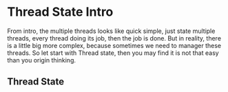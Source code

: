 # Thread State Intro

From intro, the multiple threads looks like quick simple, just state multiple threads,
every thread doing its job, then the job is done. But in reality, there is a little big more
complex, because sometimes we need to manager these threads. So let start with Thread state,
then you may find it is not that easy than you origin thinking.

## Thread State

